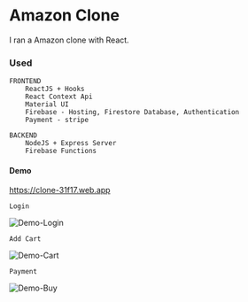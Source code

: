 # Amazon Clone
I ran a Amazon clone with React. 

### Used
    FRONTEND
        ReactJS + Hooks
        React Context Api
        Material UI
        Firebase - Hosting, Firestore Database, Authentication
        Payment - stripe
    
    BACKEND
        NodeJS + Express Server
        Firebase Functions


#### Demo
https://clone-31f17.web.app

    Login
![Demo-Login](https://user-images.githubusercontent.com/55272100/95226287-b6ead980-0837-11eb-89f5-3175d2fa4025.gif)
    
    Add Cart
![Demo-Cart](https://user-images.githubusercontent.com/55272100/95226280-b5211600-0837-11eb-9e6d-e727df4335cc.gif)
    
    Payment
![Demo-Buy](https://user-images.githubusercontent.com/55272100/95226257-ad617180-0837-11eb-9b64-2604d88b49df.gif)
    
